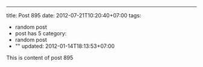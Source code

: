 ---
title: Post 895
date: 2012-07-21T10:20:40+07:00
tags:
  - random post
  - post has 5
category:
  - random post
  - ""
updated: 2012-01-14T18:13:53+07:00

This is content of post 895